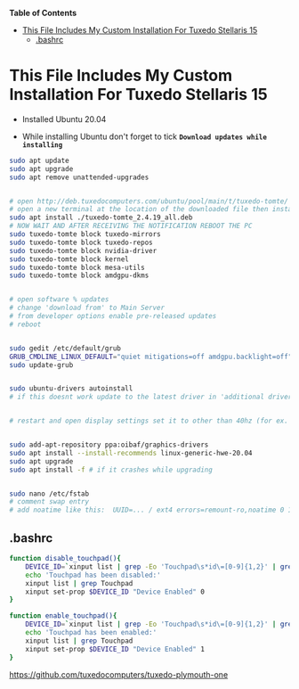 <!-- START doctoc generated TOC please keep comment here to allow auto update -->
<!-- DON'T EDIT THIS SECTION, INSTEAD RE-RUN doctoc TO UPDATE -->
**Table of Contents**

- [This File Includes My Custom Installation For Tuxedo Stellaris 15](#this-file-includes-my-custom-installation-for-tuxedo-stellaris-15)
  - [.bashrc](#bashrc)

<!-- END doctoc generated TOC please keep comment here to allow auto update -->

# This File Includes My Custom Installation For Tuxedo Stellaris 15

- Installed Ubuntu 20.04

- While installing Ubuntu don't forget to tick **`Download updates while installing`**



```bash
sudo apt update
sudo apt upgrade
sudo apt remove unattended-upgrades


# open http://deb.tuxedocomputers.com/ubuntu/pool/main/t/tuxedo-tomte/ and download tuxedo tomte
# open a new terminal at the location of the downloaded file then install
sudo apt install ./tuxedo-tomte_2.4.19_all.deb
# NOW WAIT AND AFTER RECEIVING THE NOTIFICATION REBOOT THE PC
sudo tuxedo-tomte block tuxedo-mirrors
sudo tuxedo-tomte block tuxedo-repos
sudo tuxedo-tomte block nvidia-driver
sudo tuxedo-tomte block kernel
sudo tuxedo-tomte block mesa-utils
sudo tuxedo-tomte block amdgpu-dkms


# open software % updates
# change 'download from' to Main Server
# from developer options enable pre-released updates
# reboot


sudo gedit /etc/default/grub
GRUB_CMDLINE_LINUX_DEFAULT="quiet mitigations=off amdgpu.backlight=off"
sudo update-grub


sudo ubuntu-drivers autoinstall
# if this doesnt work update to the latest driver in 'additional drivers'


# restart and open display settings set it to other than 40hz (for ex. 165hz)


sudo add-apt-repository ppa:oibaf/graphics-drivers
sudo apt install --install-recommends linux-generic-hwe-20.04
sudo apt upgrade
sudo apt install -f # if it crashes while upgrading


sudo nano /etc/fstab
# comment swap entry
# add noatime like this:  UUID=... / ext4 errors=remount-ro,noatime 0 1

```



## .bashrc

```bash
function disable_touchpad(){
    DEVICE_ID=`xinput list | grep -Eo 'Touchpad\s*id\=[0-9]{1,2}' | grep -Eo '[0-9]{1,2}'`
    echo 'Touchpad has been disabled:'
    xinput list | grep Touchpad
    xinput set-prop $DEVICE_ID "Device Enabled" 0
}

function enable_touchpad(){
    DEVICE_ID=`xinput list | grep -Eo 'Touchpad\s*id\=[0-9]{1,2}' | grep -Eo '[0-9]{1,2}'`
    echo 'Touchpad has been enabled:'
    xinput list | grep Touchpad
    xinput set-prop $DEVICE_ID "Device Enabled" 1
}
```



https://github.com/tuxedocomputers/tuxedo-plymouth-one
